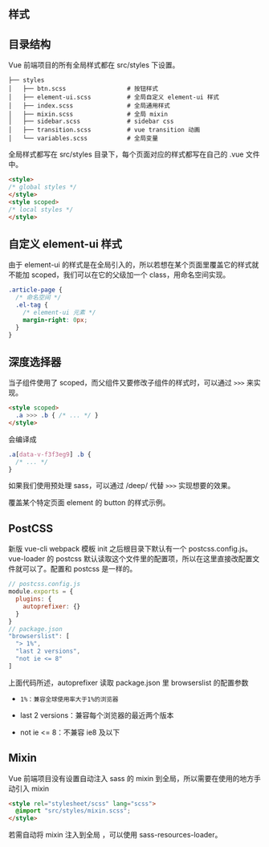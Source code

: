 ## 样式

## 目录结构

Vue 前端项目的所有全局样式都在 src/styles 下设置。

```
├── styles
│   ├── btn.scss                 # 按钮样式
│   ├── element-ui.scss          # 全局自定义 element-ui 样式
│   ├── index.scss               # 全局通用样式
│   ├── mixin.scss               # 全局 mixin
│   ├── sidebar.scss             # sidebar css
│   ├── transition.scss          # vue transition 动画
│   └── variables.scss           # 全局变量
```

全局样式都写在 src/styles 目录下，每个页面对应的样式都写在自己的 .vue 文件中。

```html
<style>
/* global styles */
</style>
<style scoped>
/* local styles */
</style>
```

## 自定义 element-ui 样式

由于 element-ui 的样式是在全局引入的，所以若想在某个页面里覆盖它的样式就不能加 scoped，我们可以在它的父级加一个 class，用命名空间实现。

```css
.article-page {
  /* 命名空间 */
  .el-tag {
    /* element-ui 元素 */
    margin-right: 0px;
  }
}
```

## 深度选择器

当子组件使用了 scoped，而父组件又要修改子组件的样式时，可以通过 `>>>` 来实现。

```html
<style scoped>
  .a >>> .b { /* ... */ }
</style>
```

会编译成

```css
.a[data-v-f3f3eg9] .b {
  /* ... */
}
```

如果我们使用预处理 sass，可以通过 /deep/ 代替 `>>>` 实现想要的效果。

覆盖某个特定页面 element 的 button 的样式示例。

## PostCSS

新版 vue-cli webpack 模板 init 之后根目录下默认有一个 postcss.config.js。vue-loader 的 postcss 默认读取这个文件里的配置项，所以在这里直接改配置文件就可以了。配置和 postcss 是一样的。

```js
// postcss.config.js
module.exports = {
  plugins: {
    autoprefixer: {}
  }
}
// package.json
"browserslist": [
  "> 1%",
  "last 2 versions",
  "not ie <= 8"
]
```

上面代码所述，autoprefixer 读取 package.json 里 browserslist 的配置参数

- `1%：兼容全球使用率大于1%的浏览器`

- last 2 versions：兼容每个浏览器的最近两个版本
- not ie <= 8：不兼容 ie8 及以下

## Mixin

Vue 前端项目没有设置自动注入 sass 的 mixin 到全局，所以需要在使用的地方手动引入 mixin

```html
<style rel="stylesheet/scss" lang="scss">
  @import "src/styles/mixin.scss";
</style>
```

若需自动将 mixin 注入到全局 ，可以使用 sass-resources-loader。
